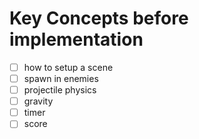 # Key Concepts before implementation

- [ ] how to setup a scene
- [ ] spawn in enemies
- [ ] projectile physics
- [ ] gravity
- [ ] timer
- [ ] score
